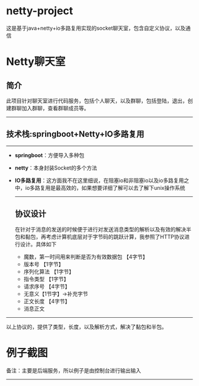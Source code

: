 # netty-project
这是基于java+netty+io多路复用实现的socket聊天室，包含自定义协议，以及通信
# Netty聊天室

## 简介

此项目针对聊天室进行代码服务，包括个人聊天，以及群聊，包括登陆，退出，创建群聊加入群聊，查看群聊成员等。

-----------

## 技术栈:springboot+Netty+IO多路复用

------------

- **springboot**：方便导入多种包

- **netty**：本身封装Socket的多个方法

- **IO多路复用**：这方面我不在这里细说，在阻塞io和非阻塞io以及io多路复用之中，io多路复用是最高效的，如果想要详细了解可以去了解下unix操作系统

  -------------------------------

  ## 协议设计

  在针对于消息的发送的时候便于进行对发送消息类型的解析以及有效的解决半包和黏包，再考虑计算机底层对于字节码的跳跃计算，我参照了HTTP协议进行设计。具体如下

  - 魔数，第一时间用来判断是否为有效数据包 【4字节】
  - 版本号  【1字节】
  - 序列化算法 【1字节】
  - 指令类型 【1字节】
  - 请求序号 【4字节】
  - 无意义【1节字】->补充字节
  - 正文长度 【4字节】
  - 消息正文

--------------------------------

以上协议的，提供了类型，长度，以及解析方式，解决了黏包和半包。

# 例子截图

备注：主要是后端服务，所以例子是由控制台进行输出输入

--------------------------

